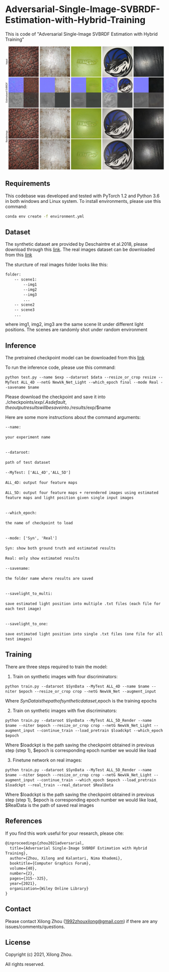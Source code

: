 # Adversarial-Single-Image-SVBRDF-Estimation-with-Hybrid-Training
This is code of "Adversarial Single-Image SVBRDF Estimation with Hybrid Training"

<img src='./misc/representation.jpg'>


## Requirements
This codebase was developed and tested with PyTorch 1.2 and Python 3.6 in both windows and Linux system.
To install environments, please use this command:

```bash
conda env create -f environment.yml
```


## Dataset 

The synthetic dataset are provided by Deschaintre et al.2018, please download through this [link](https://repo-sam.inria.fr/fungraph/deep-materials/).
The real images dataset can be downloaded from this [link]()

The sturcture of real images folder looks like this:

``` 
folder:
	-- scene1:
		--img1
		--img2
		--img3
		...
	-- scene2
	-- scene3
	...
```

where img1, img2, img3 are the same scene lit under different light positions. The scenes are randomly shot under random environment


## Inference

The pretrained checkpoint model can be downloaded from this [link]()

To run the inference code, please use this command:

```
python test.py --name $exp --dataroot $data --resize_or_crop resize --MyTest ALL_4D --netG NewVA_Net_Light --which_epoch final --mode Real --savename $name
```

Please download the checkpoint and save it into ./checkpoints/$exp/. As default, the output results will be save into ./results/$exp/$name 

Here are some more instructions about the command arguments:

```
--name:			
		
your experiment name


--dataroot:	
			
path of test dataset

--MyTest: ['ALL_4D','ALL_5D']
				
ALL_4D: output four feature maps 

ALL_5D: output four feature maps + rerendered images using estimated feature maps and light position given single input images


--which_epoch:			

the name of checkpoint to load


--mode: ['Syn', 'Real']	
			
Syn: show both ground truth and estimated results 

Real: only show estimated results

--savename: 			

the folder name where results are saved


--savelight_to_multi: 	

save estimated light position into multiple .txt files (each file for each test image)


--savelight_to_one: 	

save estimated light position into single .txt files (one file for all test images)

```


## Training

There are three steps required to train the model:


1. Train on synthetic images with four discriminators:
```
python train.py --dataroot $SynData --MyTest ALL_4D --name $name --niter $epoch --resize_or_crop crop --netG NewVA_Net --augment_input
```

Where $SynData is the path of synthetic dataset,$epoch is the training epochs 


2. Train on synthetic images with five discriminators:

```
python train.py --dataroot $SynData --MyTest ALL_5D_Render --name $name --niter $epoch --resize_or_crop crop --netG NewVA_Net_Light --augment_input --continue_train --load_pretrain $loadckpt --which_epoch $epoch
```

Where $loadckpt is the path saving the checkpoint obtained in previous step (step 1), $epoch is corresponding epoch number we would like load


3. Finetune network on real images:

```
python train.py --dataroot $SynData --MyTest ALL_5D_Render --name $name --niter $epoch --resize_or_crop crop --netG NewVA_Net_Light --augment_input --continue_train --which_epoch $epoch --load_pretrain $loadckpt --real_train --real_dataroot $RealData
```

Where $loadckpt is the path saving the checkpoint obtained in previous step (step 1), $epoch is corresponding epoch number we would like load, $RealData is the path of saved real images


## References
If you find this work useful for your research, please cite:

```
@inproceedings{zhou2021adversarial,
  title={Adversarial Single-Image SVBRDF Estimation with Hybrid Training},
  author={Zhou, Xilong and Kalantari, Nima Khademi},
  booktitle={Computer Graphics Forum},
  volume={40},
  number={2},
  pages={315--325},
  year={2021},
  organization={Wiley Online Library}
}
```

## Contact

Please contact Xilong Zhou (1992zhouxilong@gmail.com) if there are any issues/comments/questions.

## License

Copyright (c) 2021, Xilong Zhou. 

All rights reserved.




